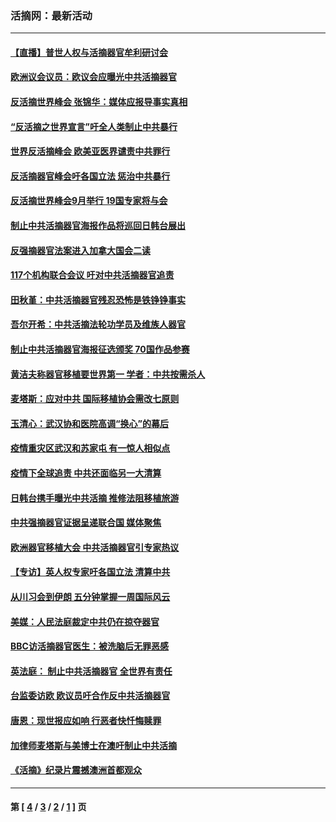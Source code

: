 ### 活摘网：最新活动
---
#### [【直播】普世人权与活摘器官牟利研讨会](../../pages/nf5883/n13425146.md?05110430) 
#### [欧洲议会议员：欧议会应曝光中共活摘器官](../../pages/nf5883/n13336571.md?05110430) 
#### [反活摘世界峰会 张锦华：媒体应报导事实真相](../../pages/nf5883/n13278502.md?05110430) 
#### [“反活摘之世界宣言”吁全人类制止中共暴行](../../pages/nf5883/n13259730.md?05110430) 
#### [世界反活摘峰会 欧美亚医界谴责中共罪行](../../pages/nf5883/n13253550.md?05110430) 
#### [反活摘器官峰会吁各国立法 惩治中共暴行](../../pages/nf5883/n13245052.md?05110430) 
#### [反活摘世界峰会9月举行 19国专家将与会](../../pages/nf5883/n13201492.md?05110430) 
#### [制止中共活摘器官海报作品将巡回日韩台展出](../../pages/nf5883/n13177791.md?05110430) 
#### [反强摘器官法案进入加拿大国会二读](../../pages/nf5883/n13033450.md?05110430) 
#### [117个机构联合会议 吁对中共活摘器官追责](../../pages/nf5883/n12775087.md?05110430) 
#### [田秋堇：中共活摘器官残忍恐怖是铁铮铮事实](../../pages/nf5883/n12702148.md?05110430) 
#### [吾尔开希：中共活摘法轮功学员及维族人器官](../../pages/nf5883/n12693197.md?05110430) 
#### [制止中共活摘器官海报征选颁奖 70国作品参赛](../../pages/nf5883/n12692050.md?05110430) 
#### [黄洁夫称器官移植要世界第一 学者：中共按需杀人](../../pages/nf5883/n12572329.md?05110430) 
#### [麦塔斯：应对中共 国际移植协会需改七原则](../../pages/nf5883/n12514711.md?05110430) 
#### [玉清心：武汉协和医院高调“换心”的幕后](../../pages/nf5883/n12298730.md?05110430) 
#### [疫情重灾区武汉和苏家屯 有一惊人相似点](../../pages/nf5883/n12150824.md?05110430) 
#### [疫情下全球追责 中共还面临另一大清算](../../pages/nf5883/n12070397.md?05110430) 
#### [日韩台携手曝光中共活摘 推修法阻移植旅游](../../pages/nf5883/n11712046.md?05110430) 
#### [中共强摘器官证据呈递联合国 媒体聚焦](../../pages/nf5883/n11546426.md?05110430) 
#### [欧洲器官移植大会 中共活摘器官引专家热议](../../pages/nf5883/n11539095.md?05110430) 
#### [【专访】英人权专家吁各国立法 清算中共](../../pages/nf5883/n11367315.md?05110430) 
#### [从川习会到伊朗 五分钟掌握一周国际风云](../../pages/nf5883/n11338520.md?05110430) 
#### [美媒：人民法庭裁定中共仍在掠夺器官](../../pages/nf5883/n11334897.md?05110430) 
#### [BBC访活摘器官医生：被洗脑后无罪恶感](../../pages/nf5883/n11335935.md?05110430) 
#### [英法庭： 制止中共活摘器官 全世界有责任](../../pages/nf5883/n11330691.md?05110430) 
#### [台监委访欧 欧议员吁合作反中共活摘器官](../../pages/nf5883/n11109190.md?05110430) 
#### [唐恩：现世报应如响 行恶者快忏悔赎罪](../../pages/nf5883/n11104016.md?05110430) 
#### [加律师麦塔斯与美博士在澳吁制止中共活摘](../../pages/nf5883/n10724764.md?05110430) 
#### [《活摘》纪录片震撼澳洲首都观众](../../pages/nf5883/n10722747.md?05110430) 

---
#### 第 [ [4](./4.md?05110430) / [3](./3.md?05110430) / [2](./2.md?05110430) / [1](./1.md?05110430) ] 页
